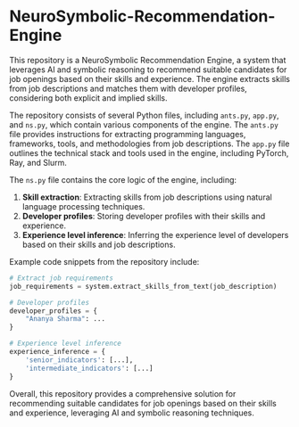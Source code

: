 # NeuroSymbolic-Recommendation-Engine
This repository is a NeuroSymbolic Recommendation Engine, a system that leverages AI and symbolic reasoning to recommend suitable candidates for job openings based on their skills and experience. The engine extracts skills from job descriptions and matches them with developer profiles, considering both explicit and implied skills.

The repository consists of several Python files, including `ants.py`, `app.py`, and `ns.py`, which contain various components of the engine. The `ants.py` file provides instructions for extracting programming languages, frameworks, tools, and methodologies from job descriptions. The `app.py` file outlines the technical stack and tools used in the engine, including PyTorch, Ray, and Slurm.

The `ns.py` file contains the core logic of the engine, including:

1. **Skill extraction**: Extracting skills from job descriptions using natural language processing techniques.
2. **Developer profiles**: Storing developer profiles with their skills and experience.
3. **Experience level inference**: Inferring the experience level of developers based on their skills and job descriptions.

Example code snippets from the repository include:
```python
# Extract job requirements
job_requirements = system.extract_skills_from_text(job_description)

# Developer profiles
developer_profiles = {
    "Ananya Sharma": ...
}

# Experience level inference
experience_inference = {
    'senior_indicators': [...],
    'intermediate_indicators': [...]
}
```
Overall, this repository provides a comprehensive solution for recommending suitable candidates for job openings based on their skills and experience, leveraging AI and symbolic reasoning techniques.
